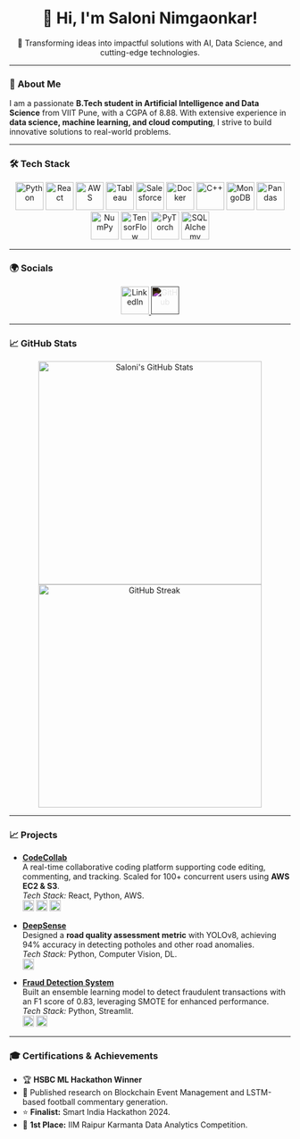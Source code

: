 <div align="center">
  <h1>👋 Hi, I'm Saloni Nimgaonkar!</h1>
  <p>🚀 Transforming ideas into impactful solutions with AI, Data Science, and cutting-edge technologies.</p>
</div>

---

### 🌟 **About Me**
I am a passionate **B.Tech student in Artificial Intelligence and Data Science** from VIIT Pune, with a CGPA of 8.88. With extensive experience in **data science, machine learning, and cloud computing**, I strive to build innovative solutions to real-world problems.

---

### 🛠️ **Tech Stack**

<div align="center">
  <img src="https://cdn.jsdelivr.net/gh/devicons/devicon/icons/python/python-original.svg" alt="Python" width="50" height="50"/>
  <img src="https://cdn.jsdelivr.net/gh/devicons/devicon/icons/react/react-original.svg" alt="React" width="50" height="50"/>
  <img src="https://cdn.jsdelivr.net/gh/devicons/devicon/icons/amazonwebservices/amazonwebservices-original-wordmark.svg" alt="AWS" width="50" height="50"/>
  <img src="https://upload.wikimedia.org/wikipedia/commons/4/4e/Tableau_Logo.png" alt="Tableau" width="50" height="50"/>
  <img src="https://cdn.jsdelivr.net/gh/devicons/devicon/icons/salesforce/salesforce-original.svg" alt="Salesforce" width="50" height="50"/>
  <img src="https://cdn.jsdelivr.net/gh/devicons/devicon/icons/docker/docker-original.svg" alt="Docker" width="50" height="50"/>
  <img src="https://cdn.jsdelivr.net/gh/devicons/devicon/icons/cplusplus/cplusplus-original.svg" alt="C++" width="50" height="50"/>
  <img src="https://cdn.jsdelivr.net/gh/devicons/devicon/icons/mongodb/mongodb-original.svg" alt="MongoDB" width="50" height="50"/>
  <img src="https://cdn.jsdelivr.net/gh/devicons/devicon/icons/pandas/pandas-original.svg" alt="Pandas" width="50" height="50"/>
  <img src="https://cdn.jsdelivr.net/gh/devicons/devicon/icons/numpy/numpy-original.svg" alt="NumPy" width="50" height="50"/>
  <img src="https://cdn.jsdelivr.net/gh/devicons/devicon/icons/tensorflow/tensorflow-original.svg" alt="TensorFlow" width="50" height="50"/>
  <img src="https://cdn.jsdelivr.net/gh/devicons/devicon/icons/pytorch/pytorch-original.svg" alt="PyTorch" width="50" height="50"/>
  <img src="https://cdn.jsdelivr.net/gh/devicons/devicon/icons/sqlalchemy/sqlalchemy-original.svg" alt="SQLAlchemy" width="50" height="50"/>
</div>

---

### 🌍 **Socials**

<div align="center">
  <a href="https://www.linkedin.com/in/saloni-nimgaonkar-622bb0240/">
    <img src="https://cdn.jsdelivr.net/gh/devicons/devicon/icons/linkedin/linkedin-original.svg" alt="LinkedIn" width="50" height="50"/>
  </a>
  <a href="https://github.com/evasa02">
    <img src="https://cdn.jsdelivr.net/gh/devicons/devicon/icons/github/github-original.svg" alt="GitHub" width="50" height="50" style="filter: invert(1);"/>
  </a>
</div>

---

### 📈 **GitHub Stats**

<div align="center">
  <img src="https://github-readme-stats.vercel.app/api?username=evasa02&show_icons=true&theme=radical" alt="Saloni's GitHub Stats" width="400"/>
  <img src="https://github-readme-streak-stats.herokuapp.com/?user=evasa02&theme=radical" alt="GitHub Streak" width="400"/>
</div>

---

### 📈 **Projects**

- **[CodeCollab](#)**  
  A real-time collaborative coding platform supporting code editing, commenting, and tracking. Scaled for 100+ concurrent users using **AWS EC2 & S3**.  
  _Tech Stack:_ React, Python, AWS.  
  <img src="https://cdn.jsdelivr.net/gh/devicons/devicon/icons/python/python-original.svg" width="20"/> <img src="https://cdn.jsdelivr.net/gh/devicons/devicon/icons/react/react-original.svg" width="20"/> <img src="https://cdn.jsdelivr.net/gh/devicons/devicon/icons/amazonwebservices/amazonwebservices-original-wordmark.svg" width="20"/>

- **[DeepSense](#)**  
  Designed a **road quality assessment metric** with YOLOv8, achieving 94% accuracy in detecting potholes and other road anomalies.  
  _Tech Stack:_ Python, Computer Vision, DL.  
  <img src="https://cdn.jsdelivr.net/gh/devicons/devicon/icons/python/python-original.svg" width="20"/>

- **[Fraud Detection System](#)**  
  Built an ensemble learning model to detect fraudulent transactions with an F1 score of 0.83, leveraging SMOTE for enhanced performance.  
  _Tech Stack:_ Python, Streamlit.  
  <img src="https://cdn.jsdelivr.net/gh/devicons/devicon/icons/python/python-original.svg" width="20"/> <img src="https://cdn.jsdelivr.net/gh/devicons/devicon/icons/streamlit/streamlit-original.svg" width="20"/>

---

### 🎓 **Certifications & Achievements**

- 🏆 **HSBC ML Hackathon Winner**  
- 📜 Published research on Blockchain Event Management and LSTM-based football commentary generation.  
- ⭐ **Finalist:** Smart India Hackathon 2024.  
- 🥇 **1st Place:** IIM Raipur Karmanta Data Analytics Competition.  




